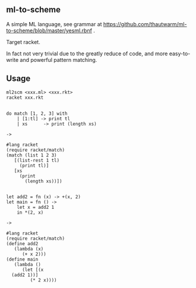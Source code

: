 ## ml-to-scheme

A simple ML language, see grammar at https://github.com/thautwarm/ml-to-scheme/blob/master/yesml.rbnf .

Target racket.

In fact not very trivial due to the greatly reduce of code, and more easy-to-write and powerful
pattern matching.

## Usage

```
ml2scm <xxx.ml> <xxx.rkt>
racket xxx.rkt
```

##
```
do match [1, 2, 3] with
    | [1:tl] -> print tl
    | xs      -> print (length xs)

->

#lang racket
(require racket/match)
(match (list 1 2 3)
   [(list-rest 1 tl)
     (print tl)]
   [xs
     (print
       (length xs))])


let add2 = fn (x) -> +(x, 2)
let main = fn () ->
    let x = add2 1
    in *(2, x)

->

#lang racket
(require racket/match)
(define add2
   (lambda (x)
      (+ x 2)))
(define main
   (lambda ()
      (let [(x
  (add2 1))]
         (* 2 x))))
```